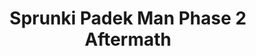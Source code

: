 ---
slug: sprunki-padek-man-phase-2-aftermath-2694
title: Sprunki Padek Man Phase 2 Aftermath
description: "Sprunki Padek Man Phase 2 Aftermath is an exciting online game. Play for free directly in your browser!"
icon: /images/popular_mods/Sprunki Padek Man Phase 2 Aftermath.png
url: https://wowtbc.net/sprunkin/padekman-phase2-aftermath/index.html
previewImage: /images/popular_mods/Sprunki Padek Man Phase 2 Aftermath.png
type: popular mods

# SEO配置
seo:
  title: "Sprunki Padek Man Phase 2 Aftermath - Play Free Online Game | Fun Browser Games"
  description: "Sprunki Padek Man Phase 2 Aftermath - Play this fun online game for free in your browser. No download required!"
  ogImage: "/images/popular_mods/Sprunki Padek Man Phase 2 Aftermath.png"
  keywords: "sprunki-padek-man-phase-2-aftermath-2694, online game, browser game, free game, popular mods game, play online"

videoUrls:
  - https://www.youtube.com/embed/example1
  - https://www.youtube.com/embed/example2

whyPlay:
  title: "Why Play Sprunki Padek Man Phase 2 Aftermath?"
  items:
    - "Immersive Gameplay: Sprunki Padek Man Phase 2 Aftermath offers an engaging and immersive gaming experience that will keep you entertained for hours"
    - "Challenging Levels: Test your skills with increasingly difficult challenges and obstacles"
    - "Beautiful Graphics: Enjoy stunning visuals and smooth animations that bring the game world to life"
    - "Regular Updates: New content and features are added regularly to keep the game fresh and exciting"
    - "Free to Play: Experience all the fun without spending a penny"
    - "Community Features: Connect with other players, share strategies, and compete for high scores"
    - "Cross-Platform: Play on any device with a web browser, no downloads required"

features:
  title: "Key Features of Sprunki Padek Man Phase 2 Aftermath"
  image: "/images/popular_mods/Sprunki Padek Man Phase 2 Aftermath.png"
  items:
    - "Intuitive Controls: Easy to learn controls make Sprunki Padek Man Phase 2 Aftermath accessible for players of all skill levels"
    - "Multiple Game Modes: Enjoy various gameplay options that provide different challenges and experiences"
    - "Character Customization: Personalize your gaming experience with unique characters and items"
    - "Achievement System: Complete special tasks to earn rewards and recognition"
    - "Leaderboards: Compete with players worldwide and see who can achieve the highest scores"

characteristics:
  title: "Game Characteristics"
  image: "/images/popular_mods/Sprunki Padek Man Phase 2 Aftermath.png"
  items:
    - "Genre: Popular mods game with elements of strategy and skill"
    - "Difficulty: Suitable for both casual gamers and those seeking a challenge"
    - "Play Time: Quick sessions or extended gameplay, depending on your preference"
    - "Art Style: Vibrant and engaging visuals that enhance the gaming experience"
    - "Sound Design: Immersive audio that complements the gameplay perfectly"

info: "Sprunki Padek Man Phase 2 Aftermath is an exciting online game that offers players a unique and engaging gaming experience. With its intuitive controls, stunning visuals, and challenging gameplay, Sprunki Padek Man Phase 2 Aftermath provides hours of entertainment for players of all ages and skill levels. Whether you're looking for a quick gaming session during a break or an extended play session, Sprunki Padek Man Phase 2 Aftermath delivers an immersive experience that will keep you coming back for more. The game features multiple levels of increasing difficulty, ensuring that players are constantly challenged as they progress. With regular updates adding new content and features, Sprunki Padek Man Phase 2 Aftermath remains fresh and exciting, providing endless entertainment options for its growing community of players."

howToPlayIntro: "Welcome to Sprunki Padek Man Phase 2 Aftermath! This guide will walk you through the basics and help you master the game. Whether you're a beginner or looking to improve your skills, these tips and instructions will enhance your gaming experience."

howToPlaySteps:
  - title: "Getting Started"
    description: "Begin your Sprunki Padek Man Phase 2 Aftermath adventure by familiarizing yourself with the controls. Use your keyboard or mouse to navigate through the game interface. The tutorial will guide you through the basic mechanics and help you understand the objectives."
  - title: "Understanding the Objectives"
    description: "In Sprunki Padek Man Phase 2 Aftermath, your main goal is to progress through levels by completing specific objectives. Each level presents unique challenges that require different strategies and approaches."
  - title: "Mastering the Controls"
    description: "Practice using the controls to improve your precision and reaction time. Sprunki Padek Man Phase 2 Aftermath requires quick reflexes and strategic thinking to overcome obstacles and defeat opponents."
  - title: "Utilizing Power-ups"
    description: "Collect power-ups throughout the game to enhance your abilities and overcome difficult challenges. Each power-up offers unique advantages that can be crucial for success."
  - title: "Developing Strategies"
    description: "As you progress in Sprunki Padek Man Phase 2 Aftermath, develop effective strategies for different scenarios. Analyze patterns, anticipate challenges, and adapt your approach to maximize your performance."

faq:
  title: "Frequently Asked Questions about Sprunki Padek Man Phase 2 Aftermath"
  items:
    - question: "Is Sprunki Padek Man Phase 2 Aftermath free to play?"
      answer: "Yes, Sprunki Padek Man Phase 2 Aftermath is completely free to play directly in your web browser. No downloads or purchases are required to enjoy the full game experience."
    - question: "Can I play Sprunki Padek Man Phase 2 Aftermath on mobile devices?"
      answer: "Yes, Sprunki Padek Man Phase 2 Aftermath is optimized for both desktop and mobile play. You can enjoy the game on any device with a web browser and internet connection."
    - question: "Are there any in-game purchases?"
      answer: "While Sprunki Padek Man Phase 2 Aftermath is free to play, there may be optional in-game purchases available for cosmetic items or additional features that don't affect core gameplay."
    - question: "How often is Sprunki Padek Man Phase 2 Aftermath updated?"
      answer: "The developers regularly update Sprunki Padek Man Phase 2 Aftermath with new content, features, and improvements based on player feedback and game performance."
    - question: "Can I play Sprunki Padek Man Phase 2 Aftermath offline?"
      answer: "Currently, Sprunki Padek Man Phase 2 Aftermath requires an internet connection to play as it's a browser-based online game."
    - question: "Is Sprunki Padek Man Phase 2 Aftermath suitable for children?"
      answer: "Yes, Sprunki Padek Man Phase 2 Aftermath is designed to be family-friendly and suitable for players of all ages."
    - question: "How do I report bugs or issues?"
      answer: "If you encounter any problems while playing Sprunki Padek Man Phase 2 Aftermath, you can report them through the game's support page or contact the developers directly through their website."
    - question: "Still Have Questions?"
      answer: "If you have additional questions about Sprunki Padek Man Phase 2 Aftermath that aren't covered in this FAQ, please visit our support center or contact our customer service team for assistance."
---